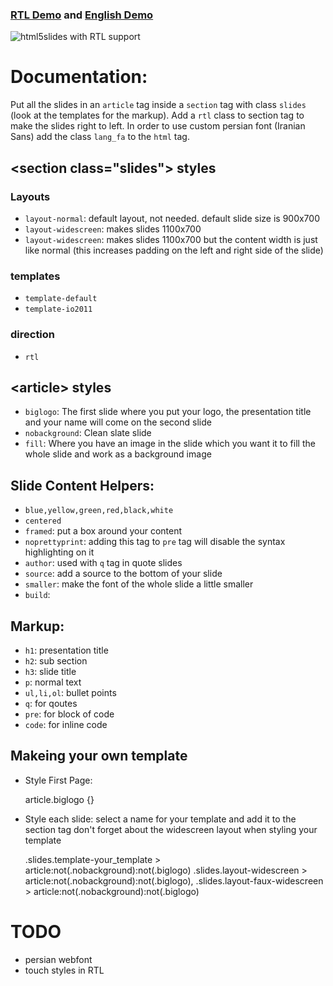 ### [RTL Demo](http://aziz.github.com/html5-slides-rtl/index_rtl.html) and [English Demo](http://aziz.github.com/html5-slides-rtl/) #

![html5slides with RTL support](http://f.cl.ly/items/0D0n2a2L1s0E3O432z2Z/html5slides_rtl_fa.jpg)

# Documentation: #
Put all the slides in an `article` tag inside a `section` tag with class `slides` (look at the templates for the markup).
Add a `rtl` class to section tag to make the slides right to left. In order to use custom persian font (Iranian Sans) add the class `lang_fa` to the `html` tag.

## &lt;section class="slides"&gt; styles ##

### Layouts
* `layout-normal`: default layout, not needed. default slide size is 900x700
* `layout-widescreen`: makes slides 1100x700
* `layout-widescreen`: makes slides 1100x700 but the content width is just like normal (this increases padding on the left and right side of the slide)

### templates
* `template-default`
* `template-io2011`

### direction ###
* `rtl`

## &lt;article&gt; styles ##

* `biglogo`: The first slide where you put your logo, the presentation title and your name will come on the second slide
* `nobackground`: Clean slate slide
* `fill`: Where you have an image in the slide which you want it to fill the whole slide and work as a background image

## Slide Content Helpers: ##

* `blue,yellow,green,red,black,white`
* `centered`
* `framed`: put a box around your content
* `noprettyprint`: adding this tag to `pre` tag will disable the syntax highlighting on it
* `author`: used with `q` tag in quote slides
* `source`: add a source to the bottom of your slide
* `smaller`: make the font of the whole slide a little smaller
* `build`:

## Markup: #
* `h1`: presentation title
* `h2`: sub section
* `h3`: slide title
* `p`: normal text
* `ul,li,ol`: bullet points
* `q`: for qoutes
* `pre`: for block of code
* `code`: for inline code


## Makeing your own template ##



* Style First Page: 

    article.biglogo {}

* Style each slide: select a name for your template and add it to the section tag
don't forget about the widescreen layout when styling your template

    .slides.template-your_template > article:not(.nobackground):not(.biglogo)
    .slides.layout-widescreen > article:not(.nobackground):not(.biglogo),
    .slides.layout-faux-widescreen > article:not(.nobackground):not(.biglogo)


# TODO #

* persian webfont
* touch styles in RTL

